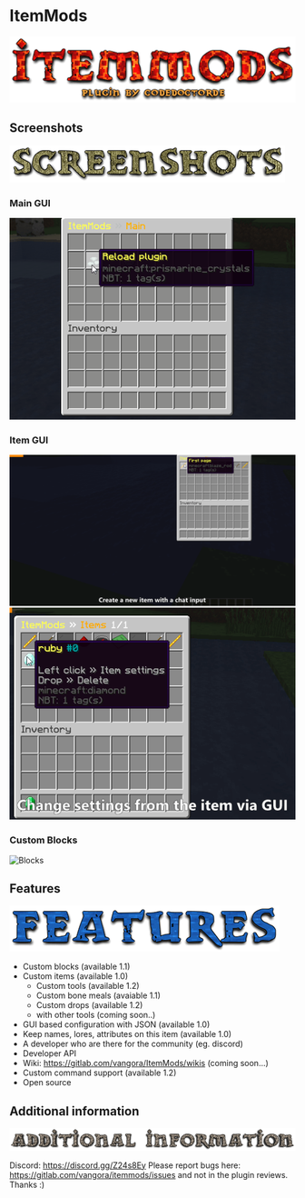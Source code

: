# ItemMods
![Title Logo](./assets/ItemMods.png)

## Screenshots
![Screenshot Logo](./assets/Screenshots.png)

### Main GUI
![Main GUI](./assets/main.gif)

### Item GUI
![New GUI](assets/item_new.gif)
![Item-Settings GUI](./assets/item_settings.gif)

### Custom Blocks
![Blocks](assets/Blocks.gif)

## Features
![Features Logo](./assets/Features.png)


* Custom blocks (available 1.1)​
*  Custom items (available 1.0)​
    *  Custom tools (available 1.2)
    *  Custom bone meals (avaiable 1.1)
    *  Custom drops (available 1.2)​
    *  with other tools (coming soon..)​
*  GUI based configuration with JSON (available 1.0)​
*  Keep names, lores, attributes on this item (available 1.0)​
*  A developer who are there for the community (eg. discord)​
*  Developer API​
*  Wiki: https://gitlab.com/vangora/ItemMods/wikis (coming soon...)​
*  Custom command support (available 1.2)​
*  Open source​

## Additional information
![Additional information Logo](./assets/Additional-information.png)

Discord: https://discord.gg/Z24s8Ey
Please report bugs here: https://gitlab.com/vangora/itemmods/issues and not in the plugin reviews. Thanks :)​